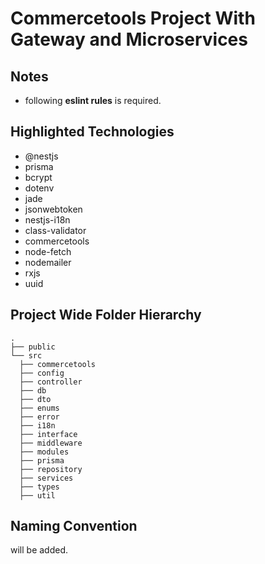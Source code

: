 # Commercetools Project With Gateway and Microservices

## Notes
- following **eslint rules** is required.

## Highlighted Technologies

- @nestjs
- prisma
- bcrypt 
- dotenv
- jade
- jsonwebtoken
- nestjs-i18n
- class-validator
- commercetools
- node-fetch
- nodemailer
- rxjs
- uuid

## Project Wide Folder Hierarchy

    .
    ├── public             
    └── src
      ├── commercetools
      ├── config
      ├── controller
      ├── db
      ├── dto
      ├── enums
      ├── error
      ├── i18n
      ├── interface
      ├── middleware
      ├── modules
      ├── prisma
      ├── repository
      ├── services
      ├── types
      ├── util
    

## Naming Convention
will be added.
